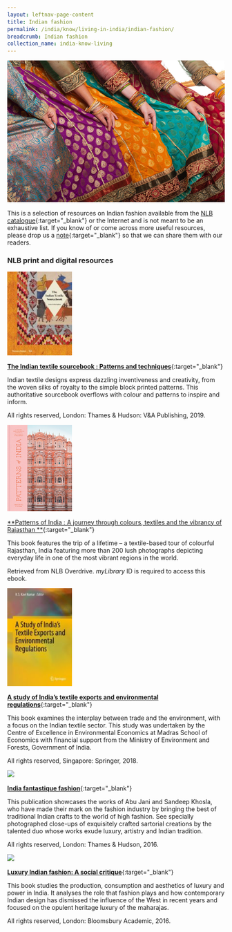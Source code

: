 ```yaml
---
layout: leftnav-page-content
title: Indian fashion
permalink: /india/know/living-in-india/indian-fashion/
breadcrumb: Indian fashion
collection_name: india-know-living
---
```


<img src="\images\india-living\indian-fashion.jpg" alt="indian-fashion" style="width:800px;" />

This is a selection of resources on Indian fashion available from the [NLB catalogue](http://catalogue.nlb.gov.sg/){:target="_blank"} or the Internet and is not meant to be an exhaustive list. If you know of or come across more useful resources, please drop us a [note](mailto:ref@nlb.gov.sg){:target="_blank"} so that we can share them with our readers.

### **NLB print and digital resources**

<img src="/images/book-covers/The-Indian-textile-sourcebook-patterns-and-techniques.jpg" style="width:150px;" />

[**The Indian textile sourcebook : Patterns and techniques**](https://eservice.nlb.gov.sg/item_holding.aspx?bid=203883903){:target="_blank"}

Indian textile designs express dazzling inventiveness and creativity, from the woven silks of royalty to the simple block printed patterns. This authoritative sourcebook overflows with colour and patterns to inspire and inform.

All rights reserved, London: Thames & Hudson: V&A Publishing, 2019.

<img src="/images/book-covers/Patterns-of-India-A-journey-through-colours-textiles-and-the-vibrancy-of-Rajasthan.jpg" style="width:150px;" />

[**Patterns of India : A journey through colours, textiles and the vibrancy of Rajasthan **](https://nlb.overdrive.com/media/4941580){:target="_blank"}

This book features the trip of a lifetime – a textile-based tour of colourful Rajasthan, India featuring more than 200 lush photographs depicting everyday life in one of the most vibrant regions in the world.

Retrieved from NLB Overdrive. *myLibrary* ID is required to access this ebook.

<img src="/images/book-covers/A-study-of-Indias-textile-exports-and-environmental-regulations.jpg" style="width:150px;" />

[**A study of India’s textile exports and environmental regulations**](https://eservice.nlb.gov.sg/item_holding.aspx?bid=203822470 ){:target="_blank"}

This book examines the interplay between trade and the environment, with a focus on the Indian textile sector. This study was undertaken by the Centre of Excellence in Environmental Economics at Madras School of Economics with financial support from the Ministry of Environment and Forests, Government of India.

All rights reserved, Singapore: Springer, 2018.

<img src="/images/book-covers/India-fantastique-fashion.jpg" style="width:150px;" />

[**India fantastique fashion**](http://eservice.nlb.gov.sg/item_holding.aspx?bid=202670516){:target="_blank"}

This publication showcases the works of Abu Jani and Sandeep Khosla, who have made their mark on the fashion industry by bringing the best of traditional Indian crafts to the world of high fashion. See specially photographed close-ups of exquisitely crafted sartorial creations by the talented duo whose works exude luxury, artistry and Indian tradition.

All rights reserved, London: Thames & Hudson, 2016.

<img src="/images/book-covers/Luxury-Indian-fashion-A-social-critique.jpg" style="width:150px;" />

[**Luxury Indian fashion: A social critique**](http://eservice.nlb.gov.sg/item_holding.aspx?bid=202668985){:target="_blank"}

This book studies the production, consumption and aesthetics of luxury and power in India. It analyses the role that fashion plays and how contemporary Indian design has dismissed the influence of the West in recent years and focused on the opulent heritage luxury of the maharajas.

All rights reserved, London: Bloomsbury Academic, 2016.
